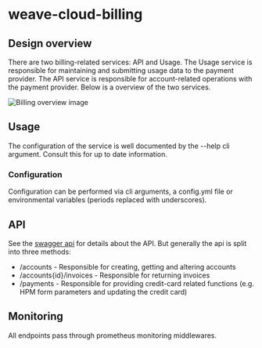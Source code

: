 # weave-cloud-billing

## Design overview

There are two billing-related services: API and Usage. The Usage service is responsible for maintaining and submitting usage data to the payment provider. The API service is responsible for account-related operations with the payment provider. Below is a overview of the two services.

![Billing overview image](images/Billing-overview.png)

## Usage

The configuration of the service is well documented by the --help cli argument. Consult this for up to date information.

### Configuration

Configuration can be performed via cli arguments, a config.yml file or environmental variables (periods replaced with underscores).

## API

See the [swagger api](../billing-service.yml) for details about the API. But generally the api is split into three methods:

- /accounts - Responsible for creating, getting and altering accounts
- /accounts{id}/invoices - Responsible for returning invoices
- /payments - Responsible for providing credit-card related functions (e.g. HPM form parameters and updating the credit card)

## Monitoring

All endpoints pass through prometheus monitoring middlewares.

